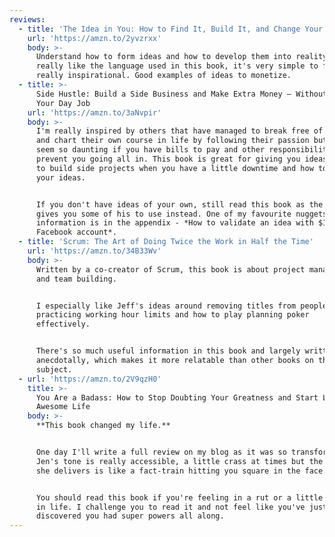 ```yaml
---
reviews:
  - title: 'The Idea in You: How to Find It, Build It, and Change Your Life'
    url: 'https://amzn.to/2yvzrxx'
    body: >-
      Understand how to form ideas and how to develop them into reality. I
      really like the language used in this book, it's very simple to follow and
      really inspirational. Good examples of ideas to monetize.
  - title: >-
      Side Hustle: Build a Side Business and Make Extra Money – Without Quitting
      Your Day Job
    url: 'https://amzn.to/3aNvpir'
    body: >-
      I'm really inspired by others that have managed to break free of the 9-5
      and chart their own course in life by following their passion but it can
      seem so daunting if you have bills to pay and other responsibilities that
      prevent you going all in. This book is great for giving you ideas on how
      to build side projects when you have a little downtime and how to monetize
      your ideas.


      If you don't have ideas of your own, still read this book as the author
      gives you some of his to use instead. One of my favourite nuggets of
      information is in the appendix - *How to validate an idea with $10 and a
      Facebook account*.
  - title: 'Scrum: The Art of Doing Twice the Work in Half the Time'
    url: 'https://amzn.to/34B33Wv'
    body: >-
      Written by a co-creator of Scrum, this book is about project management
      and team building.


      I especially like Jeff's ideas around removing titles from people,
      practicing working hour limits and how to play planning poker
      effectively. 


      There's so much useful information in this book and largely written
      anecdotally, which makes it more relatable than other books on this
      subject.
  - url: 'https://amzn.to/2V9qzH0'
    title: >-
      You Are a Badass: How to Stop Doubting Your Greatness and Start Living an
      Awesome Life
    body: >-
      **This book changed my life.**


      One day I'll write a full review on my blog as it was so transformational.
      Jen's tone is really accessible, a little crass at times but the message
      she delivers is like a fact-train hitting you square in the face.


      You should read this book if you're feeling in a rut or a little stagnant
      in life. I challenge you to read it and not feel like you've just
      discovered you had super powers all along.
---
```

